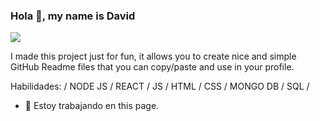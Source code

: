 ### Hola 👋, my name is David
![](https://miro.medium.com/max/724/1*Dc5f6x9KxALujjUDzn7PWw.jpeg)

I made this project just for fun, it allows you to create nice and simple GitHub Readme files that you can copy/paste and use in your profile.

Habilidades: / NODE JS  / REACT / JS / HTML / CSS / MONGO DB / SQL /

- 🔭 Estoy trabajando en this page. 
